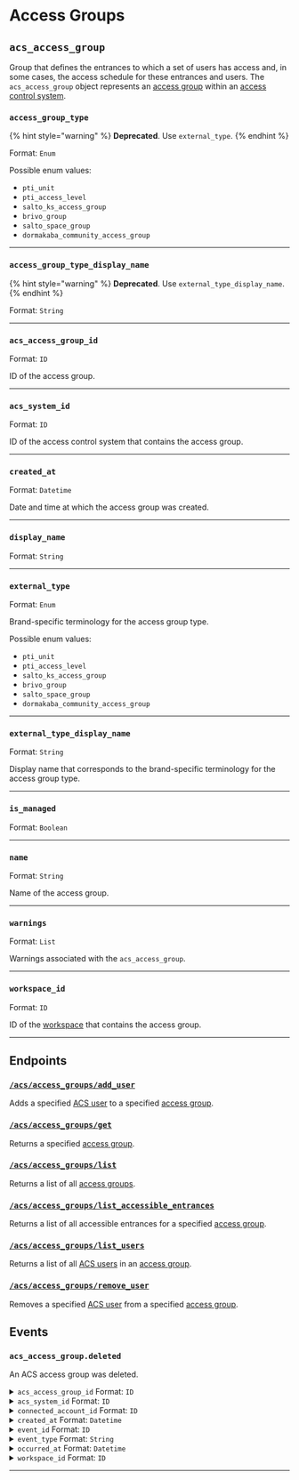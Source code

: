 # Access Groups

## `acs_access_group`

Group that defines the entrances to which a set of users has access and, in some cases, the access schedule for these entrances and users.
The `acs_access_group` object represents an [access group](https://docs.seam.co/latest/capability-guides/access-systems/assigning-users-to-access-groups) within an [access control system](https://docs.seam.co/latest/capability-guides/access-systems).

### `access_group_type`

{% hint style="warning" %}
**Deprecated**. Use `external_type`.
{% endhint %}

Format: `Enum`

Possible enum values:
- `pti_unit`
- `pti_access_level`
- `salto_ks_access_group`
- `brivo_group`
- `salto_space_group`
- `dormakaba_community_access_group`


---

### `access_group_type_display_name`

{% hint style="warning" %}
**Deprecated**. Use `external_type_display_name`.
{% endhint %}

Format: `String`


---

### `acs_access_group_id`

Format: `ID`

ID of the access group.


---

### `acs_system_id`

Format: `ID`

ID of the access control system that contains the access group.


---

### `created_at`

Format: `Datetime`

Date and time at which the access group was created.


---

### `display_name`

Format: `String`


---

### `external_type`

Format: `Enum`

Brand-specific terminology for the access group type.

Possible enum values:
- `pti_unit`
- `pti_access_level`
- `salto_ks_access_group`
- `brivo_group`
- `salto_space_group`
- `dormakaba_community_access_group`


---

### `external_type_display_name`

Format: `String`

Display name that corresponds to the brand-specific terminology for the access group type.


---

### `is_managed`

Format: `Boolean`


---

### `name`

Format: `String`

Name of the access group.


---

### `warnings`

Format: `List`

Warnings associated with the `acs_access_group`.


---

### `workspace_id`

Format: `ID`

ID of the [workspace](../../../core-concepts/workspaces/README.md) that contains the access group.


---

## Endpoints

### [`/acs/access_groups/add_user`](./add_user.md)

Adds a specified [ACS user](https://docs.seam.co/latest/capability-guides/access-systems/user-management) to a specified [access group](https://docs.seam.co/latest/capability-guides/access-systems/assigning-users-to-access-groups).
### [`/acs/access_groups/get`](./get.md)

Returns a specified [access group](https://docs.seam.co/latest/capability-guides/access-systems/assigning-users-to-access-groups).
### [`/acs/access_groups/list`](./list.md)

Returns a list of all [access groups](https://docs.seam.co/latest/capability-guides/access-systems/assigning-users-to-access-groups).
### [`/acs/access_groups/list_accessible_entrances`](./list_accessible_entrances.md)

Returns a list of all accessible entrances for a specified [access group](https://docs.seam.co/latest/capability-guides/access-systems/assigning-users-to-access-groups).
### [`/acs/access_groups/list_users`](./list_users.md)

Returns a list of all [ACS users](https://docs.seam.co/latest/capability-guides/access-systems/user-management) in an [access group](https://docs.seam.co/latest/capability-guides/access-systems/assigning-users-to-access-groups).
### [`/acs/access_groups/remove_user`](./remove_user.md)

Removes a specified [ACS user](https://docs.seam.co/latest/capability-guides/access-systems/user-management) from a specified [access group](https://docs.seam.co/latest/capability-guides/access-systems/assigning-users-to-access-groups).

## Events

### `acs_access_group.deleted`

An ACS access group was deleted.

<details>

<summary><code>acs_access_group_id</code> Format: <code>ID</code></summary>

</details>

<details>

<summary><code>acs_system_id</code> Format: <code>ID</code></summary>

ID of the [ACS system](https://docs.seam.co/latest/capability-guides/access-systems).

</details>

<details>

<summary><code>connected_account_id</code> Format: <code>ID</code></summary>

ID of the [connected account](../../../core-concepts/connected-accounts/README.md).

</details>

<details>

<summary><code>created_at</code> Format: <code>Datetime</code></summary>

Date and time at which the event was created.

</details>

<details>

<summary><code>event_id</code> Format: <code>ID</code></summary>

ID of the event.

</details>

<details>

<summary><code>event_type</code> Format: <code>String</code></summary>

</details>

<details>

<summary><code>occurred_at</code> Format: <code>Datetime</code></summary>

Date and time at which the event occurred.

</details>

<details>

<summary><code>workspace_id</code> Format: <code>ID</code></summary>

ID of the [workspace](../../../core-concepts/workspaces/README.md).

</details>

---

